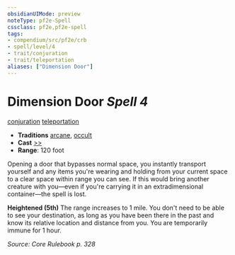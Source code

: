 ```yaml
---
obsidianUIMode: preview
noteType: pf2e-Spell
cssclass: pf2e,pf2e-spell
tags:
- compendium/src/pf2e/crb
- spell/level/4
- trait/conjuration
- trait/teleportation
aliases: ["Dimension Door"]
---
```

# Dimension Door *Spell 4*   
[conjuration](rules/traits/conjuration.md "Conjuration School Trait")  [teleportation](rules/traits/teleportation.md "Teleportation Effect Trait")  

- **Traditions** [arcane](rules/traits/arcane.md "Arcane Tradition Trait"), [occult](rules/traits/occult.md "Occult Tradition Trait")
- **Cast** [>>](rules/core-rulebook/chapter-9-playing-the-game.md#Actions "Two-Action") 
- **Range**: 120 foot

Opening a door that bypasses normal space, you instantly transport yourself and any items you're wearing and holding from your current space to a clear space within range you can see. If this would bring another creature with you—even if you're carrying it in an extradimensional container—the spell is lost.

**Heightened (5th)** The range increases to 1 mile. You don't need to be able to see your destination, as long as you have been there in the past and know its relative location and distance from you. You are temporarily immune for 1 hour.

*Source: Core Rulebook p. 328*